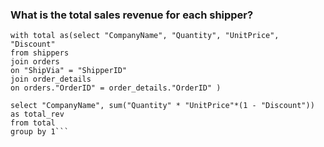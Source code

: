 ### What is the total sales revenue for each shipper?
```
with total as(select "CompanyName", "Quantity", "UnitPrice", "Discount" 
from shippers 
join orders 
on "ShipVia" = "ShipperID"
join order_details 
on orders."OrderID" = order_details."OrderID" )

select "CompanyName", sum("Quantity" * "UnitPrice"*(1 - "Discount")) as total_rev
from total
group by 1```